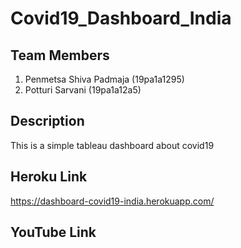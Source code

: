 # Covid19_Dashboard_India

## Team Members
1. Penmetsa Shiva Padmaja (19pa1a1295)
2. Potturi Sarvani (19pa1a12a5)

## Description
This is a simple tableau dashboard about covid19 

## Heroku Link
https://dashboard-covid19-india.herokuapp.com/

## YouTube Link 


